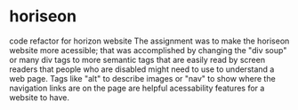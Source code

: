 # horiseon
code refactor for horizon website 
The assignment was to make the horiseon website more acessible; that was accomplished by changing the "div soup" or many div tags to more semantic tags that are easily read by screen readers that people who are disabled might need to use to understand a web page. Tags like "alt" to describe images or "nav" to show where the navigation links are on the page are helpful acessability features for a website to have.
